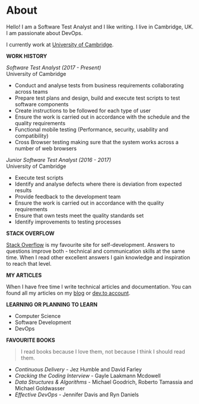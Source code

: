# About

Hello! I am a Software Test Analyst and I like writing. I live in Cambridge, UK. I am passionate about DevOps.

I currently work at [University of Cambridge](https://www.uis.cam.ac.uk).

**<i class="fa fa-briefcase"></i> WORK HISTORY**

*Software Test Analyst (2017 - Present)* <br>
University of Cambridge

- Conduct and analyse tests from business requirements collaborating across teams
- Prepare test plans and design, build and execute test scripts to test software components
- Create instructions to be followed for each type of user
- Ensure the work is carried out in accordance with the schedule and the quality requirements
- Functional mobile testing (Performance, security, usability and compatibility) 
- Cross Browser testing making sure that the system works across a number of web browsers

*Junior Software Test Analyst (2016 - 2017)* <br>
University of Cambridge

- Execute test scripts 
- Identify and analyse defects where there is deviation from expected results
- Provide feedback to the development team
- Ensure the work is carried out in accordance with the quality requirements
- Ensure that own tests meet the quality standards set
- Identify improvements to testing processes


**<i class="fa fa-stack-overflow"></i> STACK OVERFLOW**

[Stack Overflow](http://stackoverflow.com/users/1056263/dmytro-danylyk) is my favourite site for self-development. Answers to questions improve both - technical and communication skills at the same time. When I read other excellent answers I gain knowledge and inspiration to reach that level.

**<i class="fa fa-pencil"></i> MY ARTICLES**

When I have free time I write technical articles and documentation. You can found all my articles on my [blog](http://www.juliatorrejon.com) or [dev.to account](https://dev.to/juliatorrejon).

**<i class="fa fa-graduation-cap"></i> LEARNING OR PLANNING TO LEARN**

 - Computer Science
 - Software Development
 - DevOps

**<i class="fa fa-book"></i> FAVOURITE BOOKS**

> I read books because I love them, not because I think I should read them.

- *Continuous Delivery* - Jez Humble and David Farley
- *Cracking the Coding Interview* - Gayle Laakmann Mcdowell 
- *Data Structures & Algorithms* - Michael Goodrich, Roberto Tamassia and Michael Goldwasser
- *Effective DevOps* - Jennifer Davis and Ryn Daniels

